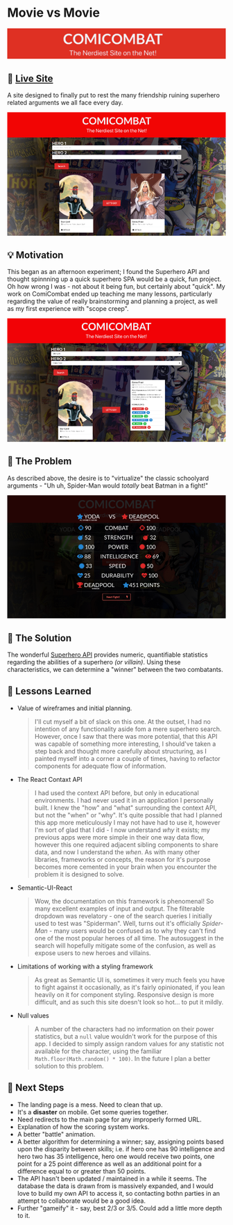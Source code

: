 # Movie vs Movie

<img src="https://github.com/grittygrady/ComiCombat/blob/master/src/images/ComicombatBanner.png?raw=true">

## 🚀 [Live Site](https://grittygrady.github.io/Movie-Vs-Movie/)

A site designed to finally put to rest the many friendship ruining superhero related arguments we all face every day.

<img src="https://github.com/grittygrady/ComiCombat/blob/master/src/images/comcombat-chars.png?raw=true">

## 💡 Motivation

This began as an afternoon experiment; I found the Superhero API and thought spinnning up a quick superhero SPA would be a quick, fun project. Oh how wrong I was - not about it being fun, but certainly about "quick". My work on ComiCombat ended up teaching me many lessons, particularly regarding the value of really brainstorming and planning a project, as well as my first experience with "scope creep".

<img src="https://github.com/grittygrady/ComiCombat/blob/master/src/images/comicombat.png?raw=true">

## 🤔 The Problem

As described above, the desire is to "virtualize" the classic schoolyard arguments - "Uh uh, Spider-Man would _totally_ beat Batman in a fight!"

<img src="https://github.com/grittygrady/ComiCombat/blob/master/src/images/ComiCombatWin.png?raw=true">

## 🧐 The Solution

The wonderful [Superhero API](https://superheroapi.com/) provides numeric, quantifiable statistics regarding the abilities of a superhero _(or villain)_. Using these characteristics, we can determine a "winner" between the two combatants.

## 🧠 Lessons Learned

- Value of wireframes and initial planning.

  > I'll cut myself a bit of slack on this one. At the outset, I had no intention of any functionality aside fom a mere superhero search. However, once I saw that there was more potential, that this API was capable of something more interesting, I should've taken a step back and thought more carefully about structuring, as I painted myself into a corner a couple of times, having to refactor components for adequate flow of information.

- The React Contaxt API

  > I had used the context API before, but only in educational environments. I had never used it in an application I personally built. I knew the "how" and "what" surrounding the context API, but not the "when" or "why". It's quite possible that had I planned this app more meticulously I may not have had to use it, however I'm sort of glad that I did - I now understand _why_ it exists; my previous apps were more simple in their one way data flow, however this one required adjacent sibling components to share data, and now I understand the _when_. As with many other libraries, frameworks or concepts, the reason for it's purpose becomes more cemented in your brain when you encounter the problem it is designed to solve.

- Semantic-UI-React

  > Wow, the documentation on this framework is phenomenal! So many excellent examples of input and output. The filterable dropdown was revelatory - one of the search queries I initially used to test was "Spiderman". Well, turns out it's officially _Spider-Man_ - many users would be confused as to why they can't find one of the most popular heroes of all time. The autosuggest in the search will hopefully mitigate some of the confusion, as well as expose users to new heroes and villains.

- Limitations of working with a styling framework

  > As great as Semantic UI is, sometimes it very much feels you have to fight against it occasionally, as it's fairly opinionated, if you lean heavily on it for component styling. Responsive design is more difficult, and as such this site doesn't look so hot... to put it mildly.

- Null values

  > A number of the characters had no imformation on their power statistics, but a `null` value wouldn't work for the purpose of this app. I decided to simply assign random values for any statistic not available for the character, using the familiar `Math.floor(Math.random() * 100)`. In the future I plan a better solution to this problem.

## 🔮 Next Steps

- The landing page is a mess. Need to clean that up.
- It's a **disaster** on mobile. Get some queries together.
- Need redirects to the main page for any improperly formed URL.
- Explanation of how the scoring system works.
- A better "battle" animation.
- A better algorithm for determining a winner; say, assigning points based upon the disparity between skills; i.e. if hero one has 90 intelligence and hero two has 35 intelligence, hero one would receive two points, one point for a 25 point difference as well as an additional point for a difference equal to or greater than 50 points.
- The API hasn't been updated / maintained in a while it seems. The database the data is drawn from is massively expanded, and I would love to build my own API to access it, so contacting bothn parties in an attempt to collaborate would be a good idea.
- Further "gameify" it - say, best 2/3 or 3/5. Could add a little more depth to it.
